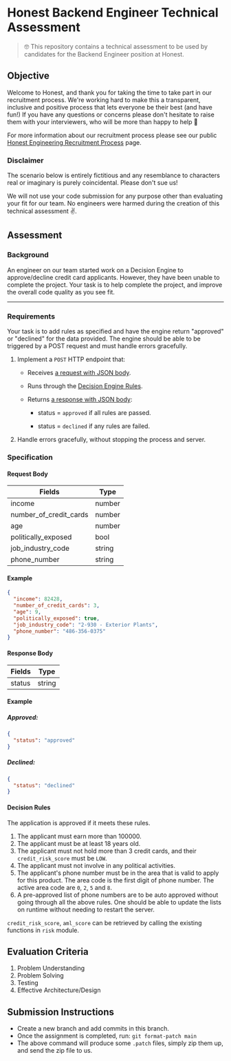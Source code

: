 # Honest Backend Engineer Technical Assessment

> 
> 🤓 This repository contains a technical assessment to be used by candidates for the Backend Engineer position at Honest.
>

## Objective

Welcome to Honest, and thank you for taking the time to take part in our recruitment process. We're working hard to make
this a transparent, inclusive and positive process that lets everyone be their best (and have fun!) If you have any questions
or concerns please don't hesitate to raise them with your interviewers, who will be more than happy to help 🙂

For more information about our recruitment process please see our public [Honest Engineering Recruitment Process](https://www.notion.so/honestbank/Honest-Engineering-Recruitment-Process-0ddc3af604c14c6eba20399374edfd47)
page.

### Disclaimer

The scenario below is entirely fictitious and any resemblance to characters real or imaginary is purely coincidental. Please
don't sue us!

We will not use your code submission for any purpose other than evaluating your fit for our team. No engineers were 
harmed during the creation of this technical assessment ✌️.

## Assessment

### Background

An engineer on our team started work on a Decision Engine to approve/decline credit card applicants. However, they have
been unable to complete the project. Your task is to help complete the project, and improve the overall code quality as
you see fit.

---

### Requirements

Your task is to add rules as specified
and have the engine return "approved" or "declined" for the data provided. The engine should be able to be triggered by
a POST request and must handle errors gracefully.

1. Implement a `POST` HTTP endpoint that:

   * Receives [a request with JSON body](#request-body).
   
   * Runs through the [Decision Engine Rules](#decision-rules).
   
   * Returns [a response with JSON body](#response-body):
   
     * status = `approved` if all rules are passed.
     
     * status = `declined` if any rules are failed.
     
3. Handle errors gracefully, without stopping the process and server.

### Specification

#### Request Body

| Fields                   | Type        |
| -----------              | ----------- |
| income                   | number      |
| number_of_credit_cards   | number      |
| age                      | number      |
| politically_exposed      | bool        |
| job_industry_code        | string      |
| phone_number             | string      |

#### Example

```json
{
  "income": 82428,
  "number_of_credit_cards": 3,
  "age": 9,
  "politically_exposed": true,
  "job_industry_code": "2-930 - Exterior Plants",
  "phone_number": "486-356-0375"
}
```

#### Response Body

| Fields                   | Type        |
| -----------              | ----------- |
| status                   | string      |

#### Example

##### Approved:

```json
{
  "status": "approved"
}
```

##### Declined:

```json
{
  "status": "declined"
}
```


#### Decision Rules
The application is approved if it meets these rules.
1. The applicant must earn more than 100000.
2. The applicant must be at least 18 years old.
3. The applicant must not hold more than 3 credit cards, and their `credit_risk_score` must be `LOW`.
4. The applicant must not involve in any political activities.
5. The applicant's phone number must be in the area that is valid to apply for this product. The area code is the first digit of phone number. The active area code are `0`, `2`, `5` and `8`.
6. A pre-approved list of phone numbers are to be auto approved without going through all the above rules. One should be able to update the lists on runtime without needing to restart the server.

`credit_risk_score`, `aml_score` can be retrieved by calling the existing functions in `risk` module.

## Evaluation Criteria

1. Problem Understanding
2. Problem Solving
3. Testing
4. Effective Architecture/Design

## Submission Instructions

- Create a new branch and add commits in this branch.
- Once the assignment is completed, run: `git format-patch main`
- The above command will produce some `.patch` files, simply zip them up, and send the zip file to us.
